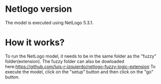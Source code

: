 # Netlogo version 
The model is executed using NetLogo 5.3.1.
# How it works?
To run the NetLogo model, it needs to be in the same folder as the "fuzzy" folder(extension).
The fuzzy folder can also be dowloaded here:https://github.com/luis-r-izquierdo/netlogo-fuzzy-logic-extension
To execute the model, click on the "setup" button and then click on the "go" button.
